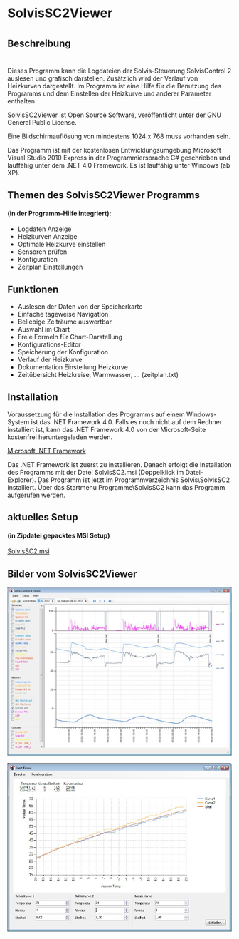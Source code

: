 ﻿# SolvisSC2Viewer
#

## Beschreibung
#
Dieses Programm kann die Logdateien der Solvis-Steuerung SolvisControl 2 auslesen und grafisch darstellen. Zusätzlich wird der Verlauf von Heizkurven dargestellt. Im Programm ist eine Hilfe für die Benutzung des Programms und dem Einstellen der Heizkurve und anderer Parameter enthalten.

SolvisSC2Viewer ist Open Source Software, veröffentlicht unter der GNU General Public License.

Eine Bildschirmauflösung von mindestens 1024 x 768 muss vorhanden sein.

Das Programm ist mit der kostenlosen Entwicklungsumgebung Microsoft Visual Studio 2010 Express in der Programmiersprache C# geschrieben und lauffähig unter dem .NET 4.0 Framework. Es ist lauffähig unter Windows (ab XP).

## Themen des SolvisSC2Viewer Programms
#### (in der Programm-Hilfe integriert):
- Logdaten Anzeige 
- Heizkurven Anzeige 
- Optimale Heizkurve einstellen 
- Sensoren prüfen 
- Konfiguration 
- Zeitplan Einstellungen 

## Funktionen
- Auslesen der Daten von der Speicherkarte
- Einfache tageweise Navigation
- Beliebige Zeiträume auswertbar
- Auswahl im Chart
- Freie Formeln für Chart-Darstellung
- Konfigurations-Editor
- Speicherung der Konfiguration
- Verlauf der Heizkurve
- Dokumentation Einstellung Heizkurve
- Zeitübersicht Heizkreise, Warmwasser, ... (zeitplan.txt)

## Installation
 Voraussetzung für die Installation des Programms auf einem Windows-System
 ist das .NET Framework 4.0. Falls es noch nicht auf dem Rechner installiert ist,
 kann das .NET Framework 4.0 von der Microsoft-Seite kostenfrei heruntergeladen
 werden.

[Microsoft .NET Framework](http://www.microsoft.com/netframework)

 Das .NET Framework ist zuerst zu installieren.
 Danach erfolgt die Installation des Programms mit der Datei SolvisSC2.msi
 (Doppelklick im Datei-Explorer). Das Programm ist jetzt im Programmverzeichnis
 Solvis\SolvisSC2 installiert. Über das Startmenu Programme\SolvisSC2 kann
 das Programm aufgerufen werden.

## aktuelles Setup
#### (in Zipdatei gepacktes MSI Setup)

[SolvisSC2.msi](https://github.com/harborsiem/SolvisSC2Viewer/files/1371292/SolvisSC2_V2.1.zip)


## Bilder vom SolvisSC2Viewer


![](./Home_Viewer1.jpg)

![](./Home_Viewer2.jpg)